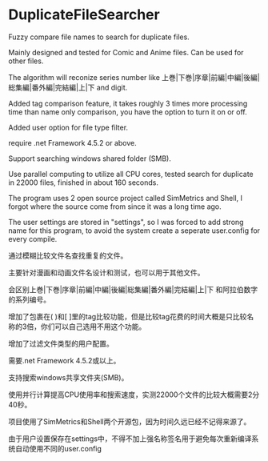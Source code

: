 # DuplicateFileSearcher
Fuzzy compare file names to search for duplicate files.

Mainly designed and tested for Comic and Anime files. Can be used for other files.

The algorithm will reconize series number like 上巻|下巻|序章|前編|中編|後編|総集編|番外編|完結編|上|下 and digit.

Added tag comparison feature, it takes roughly 3 times more processing time than name only comparison, you have the option to turn it on or off.

Added user option for file type filter.

require .net Framework 4.5.2 or above.

Support searching windows shared folder (SMB).

Use parallel computing to utilize all CPU cores, tested search for duplicate in 22000 files, finished in about 160 seconds.

The program uses 2 open source project called SimMetrics and Shell, I forgot where the source come from since it was a long time ago.

The user settings are stored in "settings", so I was forced to add strong name for this program, to avoid the system create a seperate user.config for every compile.


通过模糊比较文件名查找重复的文件。

主要针对漫画和动画文件名设计和测试，也可以用于其他文件。

会区别上巻|下巻|序章|前編|中編|後編|総集編|番外編|完結編|上|下 和阿拉伯数字的系列编号。

增加了包裹在( )和[ ]里的tag比较功能，但是比较tag花费的时间大概是只比较名称的3倍，你们可以自己选用不用这个功能。

增加了过滤文件类型的用户配置。

需要.net Framework 4.5.2或以上。

支持搜索windows共享文件夹(SMB)。

使用并行计算提高CPU使用率和搜索速度，实测22000个文件的比较大概需要2分40秒。

项目使用了SimMetrics和Shell两个开源包，因为时间久远已经不记得来源了。

由于用户设置保存在settings中，不得不加上强名称签名用于避免每次重新编译系统自动使用不同的user.config
